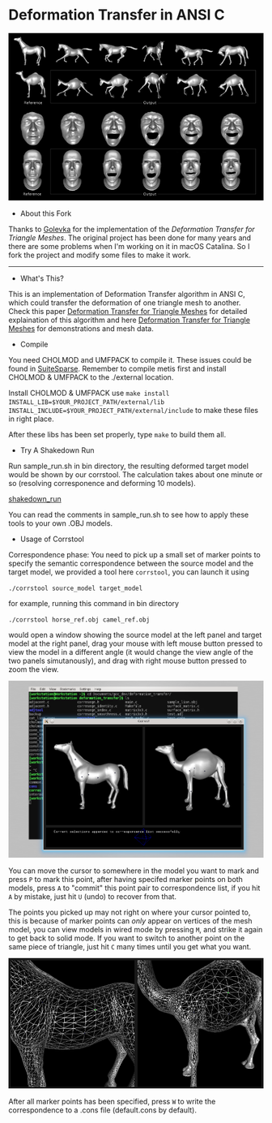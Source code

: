 # Deformation Transfer in ANSI C

![EXAMPLE](https://github.com/Alschain/deformation-transfer/raw/master/RESULTS/dt-horse-camel-face-head.png)

* About this Fork

Thanks to [Golevka](https://github.com/Golevka) for the implementation of the _Deformation Transfer for Triangle Meshes_.
The original project has been done for many years and there are some problems when I'm working on it in macOS Catalina. So I
fork the project and modify some files to make it work.

---

* What's This?

This is an implementation of Deformation Transfer algorithm in ANSI C, which
could transfer the deformation of one triangle mesh to another. Check this
paper
[Deformation Transfer for Triangle Meshes](http://people.csail.mit.edu/sumner/research/deftransfer/Sumner2004DTF.pdf) for
detailed explaination of this algorithm and here
[Deformation Transfer for Triangle Meshes](http://people.csail.mit.edu/sumner/research/deftransfer/) for demonstrations
and mesh data.


* Compile

You need CHOLMOD and UMFPACK to compile it. These issues could be found in [SuiteSparse](https://github.com/DrTimothyAldenDavis/SuiteSparse).
Remember to compile metis first and install CHOLMOD & UMFPACK to the ./external location.

Install CHOLMOD & UMFPACK use `make install INSTALL_LIB=$YOUR_PROJECT_PATH/external/lib INSTALL_INCLUDE=$YOUR_PROJECT_PATH/external/include` to make
these files in right place.

After these libs has been set properly, type `make` to build them all.


* Try A Shakedown Run

Run sample_run.sh in bin directory, the resulting deformed target model would
be shown by our corrstool. The calculation takes about one minute or so
(resolving corresponence and deforming 10 models).

[shakedown_run](https://github.com/Golevka/deformation-transfer/raw/master/RESULTS/shakedown_run.png)

You can read the comments in sample_run.sh to see how to apply these tools to
your own .OBJ models.


* Usage of Corrstool

Correspondence phase: You need to pick up a small set of marker points to
specify the semantic correspondence between the source model and the target
model, we provided a tool here `corrstool`, you can launch it using

`./corrstool source_model target_model`

for example, running this command in bin directory

`./corrstool horse_ref.obj camel_ref.obj`
     
would open a window showing the source model at the left panel and target model
at the right panel, drag your mouse with left mouse button pressed to view the
model in a different angle (it would change the view angle of the two panels
simutanously), and drag with right mouse button pressed to zoom the view.

![correstool](https://github.com/Alschain/deformation-transfer/raw/master/RESULTS/correstool.png)

You can move the cursor to somewhere in the model you want to mark and press
`P` to mark this point, after having specifed marker points on both models,
press `A` to "commit" this point pair to correspondence list, if you hit `A` by
mistake, just hit `U` (undo) to recover from that.

The points you picked up may not right on where your cursor pointed to, this is
because of marker points can *only* appear on vertices of the mesh model, you can
view models in wired mode by pressing `M`, and strike it again to get back to
solid mode. If you want to switch to another point on the same piece of triangle, 
just hit `C` many times until you get what you want.

![wired_mode](https://github.com/Alschain/deformation-transfer/raw/master/RESULTS/wired_mode.png)

After all marker points has been specified, press `W` to write the
correspondence to a .cons file (default.cons by default).
